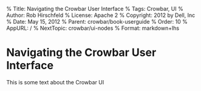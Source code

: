 % Title:      Navigating the Crowbar User Interface
% Tags:       Crowbar, UI
% Author:     Rob Hirschfeld
% License:    Apache 2
% Copyright:  2012 by Dell, Inc
% Date:       May 15, 2012
% Parent:     crowbar/book-userguide
% Order:      10
% AppURL:     /
% NextTopic:  crowbar/ui-nodes
% Format:     markdown+lhs

# Navigating the Crowbar User Interface

This is some text about the Crowbar UI
